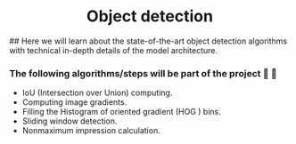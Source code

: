<h1 align="center">Object detection </h1>
## Here we will learn about the state-of-the-art object detection algorithms with technical in-depth details of the model architecture.

### The following algorithms/steps will be part of the project 🚀 🚀

- IoU (Intersection over Union) computing.
- Computing image gradients.
- Filling the Histogram of oriented gradient (HOG ) bins.
- Sliding window detection.
- Nonmaximum impression calculation.
